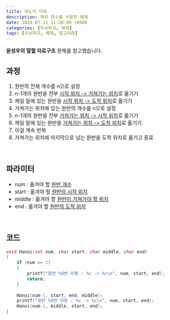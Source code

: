 ```yaml
---
title: 하노이 타워
description: 재귀 함수를 사용한 예제
date: 2024-07-12 11:28:00 +0900
categories: [두뇌파괴, 예제]
tags: [두뇌파괴, 예제, 알고리즘]
---
```


**윤성우의 열혈 자료구조** 문제를 참고했습니다.

## 과정
1. 원반의 전체 개수를 n으로 설정
2. n-1개의 원반을 전부 <ins>시작 위치 -> 거쳐가는 위치</ins>로 옮기기
3. 제일 밑에 있는 원반을 <ins>시작 위치 -> 도착 위치</ins>로 옮기기
4. 거쳐가는 위치에 있는 원반의 개수를 n으로 설정
5. n-1개의 원반을 전부 <ins>거쳐가는 위치 -> 시작 위치</ins>로 옮기기
6. 제일 밑에 있는 원반을 <ins>거쳐가는 위치 -> 도착 위치</ins>로 옮기기
7. 이걸 계속 반복
8. 거쳐가는 위치에 마지막으로 남는 원반을 도착 위치로 옮기고 종료
<br> 


## 파라미터
- num : 옮겨야 할 <ins>원반 개수</ins>
- start : 옮겨야 할 <ins>원반의 시작 위치</ins>
- middle : 옮겨야 할 <ins>원반이 거쳐가야 할 위치</ins>
- end : 옮겨야 할 <ins>원반의 도착 위치</ins>
<br>


## 코드
```c
void Hanoi(int num, char start, char middle, char end)
{
	if (num == 1)
	{
		printf("원반 %d번 이동 : %c -> %c\n", num, start, end);
		return;
	}
	
	Hanoi(num-1, start, end, middle);
	printf("원반 %d번 이동 : %c -> %c\n", num, start, end);
	Hanoi(num-1, middle, start, end);
}
```
